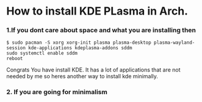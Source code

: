 # How to install KDE PLasma in Arch.

### 1.If you dont care about space and what you are installing then 
~~~
$ sudo pacman -S xorg xorg-init plasma plasma-desktop plasma-wayland-session kde-applications kdeplasma-addons sddm
sudo systemctl enable sddm
reboot
~~~
Congrats You have install KDE. It has a lot of applications that are not needed by me so heres another way to install kde minimally.

### 2. If you are going for minimalism
